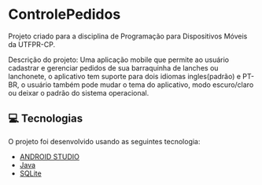 # ControlePedidos
 Projeto criado para a disciplina de Programação para Dispositivos Móveis da UTFPR-CP.
 
 Descrição do projeto:
 Uma aplicação mobile que permite ao usuário cadastrar e gerenciar pedidos de sua barraquinha de lanches ou lanchonete, o aplicativo tem suporte para dois idiomas ingles(padrão) e PT-BR, o usuário também pode mudar o tema do aplicativo, modo escuro/claro ou deixar o padrão do sistema operacional.
 
 ## :computer: Tecnologias
O projeto foi desenvolvido usando as seguintes tecnologia:

- [ANDROID STUDIO](https://developer.android.com/studio?hl=pt-br)
- [Java](https://www.java.com/pt-BR/)
- [SQLite](https://sqlite.org/)
